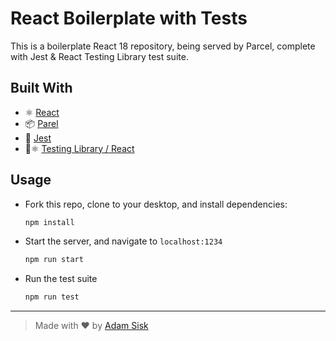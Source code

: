 # React Boilerplate with Tests

This is a boilerplate React 18 repository, being served by Parcel, complete with Jest & React Testing Library test suite.

## Built With
- ⚛️  [React](https://reactjs.org/)
- 📦  [Parel](https://parceljs.org/)
- 🧪  [Jest](https://jestjs.io/)
- 🧪⚛️  [Testing Library / React](https://testing-library.com/docs/react-testing-library/setup)

## Usage

- Fork this repo, clone to your desktop, and install dependencies:
  ```sh
  npm install
  ```
- Start the server, and navigate to `localhost:1234`
  ```sh
  npm run start
  ```
- Run the test suite
  ```sh
  npm run test
  ```

---

> Made with ♥️ by [Adam Sisk](https://www.github.com/CalamityAdam)
